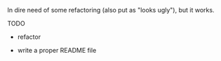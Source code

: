In dire need of some refactoring (also put as "looks ugly"), but it works.

TODO

- refactor
 
- write a proper README file
